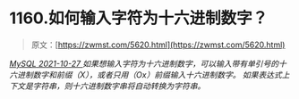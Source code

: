 <!--yml
category: 未分类
date: 0001-01-01 00:00:00
--->

# 1160.如何输入字符为十六进制数字？

> 原文：[https://zwmst.com/5620.html](https://zwmst.com/5620.html)

   [ *MySQL* ](https://zwmst.com/mysql)*[ <time datetime="2021-10-28T00:05:50+08:00"> 2021-10-27 </time> ](https://zwmst.com/5620.html)  如果想输入字符为十六进制数字，可以输入带有单引号的十六进制数字和前缀（X），或者只用（Ox）前缀输入十六进制数字。
如果表达式上下文是字符串，则十六进制数字串将自动转换为字符串。*